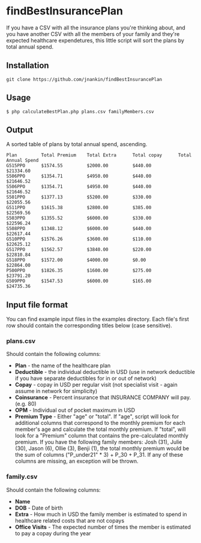 # findBestInsurancePlan

If you have a CSV with all the insurance plans you're thinking about, and you have another CSV with all the members of your family and they're expected healthcare expendetures, this little script will sort the plans by total annual spend.

## Installation

    git clone https://github.com/jnankin/findBestInsurancePlan

## Usage
    
    $ php calculateBestPlan.php plans.csv familyMembers.csv

## Output

A sorted table of plans by total annual spend, ascending.

    Plan         Total Premium    Total Extra      Total copay      Total Annual Spend
    G515PPO      $1574.55         $2000.00         $440.00          $21334.60       
    S506PPO      $1354.71         $4950.00         $440.00          $21646.52       
    S506PPO      $1354.71         $4950.00         $440.00          $21646.52       
    S501PPO      $1377.13         $5200.00         $330.00          $22055.56       
    G511PPO      $1615.38         $2800.00         $385.00          $22569.56       
    S503PPO      $1355.52         $6000.00         $330.00          $22596.24       
    S508PPO      $1348.12         $6000.00         $440.00          $22617.44       
    G510PPO      $1576.26         $3600.00         $110.00          $22625.12       
    G517PPO      $1562.57         $3840.00         $220.00          $22810.84       
    G518PPO      $1572.00         $4000.00         $0.00            $22864.00       
    P500PPO      $1826.35         $1600.00         $275.00          $23791.20       
    G509PPO      $1547.53         $6000.00         $165.00          $24735.36   

## Input file format

You can find example input files in the examples directory.  Each file's first row should contain the corresponding titles below (case sensitive).

### plans.csv

Should contain the following columns:

* **Plan** - the name of the healthcare plan
* **Deductible** - the individual deductible in USD (use in network deductible if you have separate deductibles for in or out of network)
* **Copay** - copay in USD per regular visit (not specialist visit - again assume in network for simplicity)
* **Coinsurance** - Percent insurance that INSURANCE COMPANY will pay.  (e.g. 80)
* **OPM** - Individual out of pocket maximum in USD
* **Premium Type** - Either "age" or "total".  If "age", script will look for additional columns that correspond to the monthly premium for each member's age and calculate the total monthly premium.  If "total", will look for a "Premium" column that contains the pre-calculated monthly premium.  If you have the following family members: Josh (31), Julie (30), Jason (6), Ollie (3), Benji (1), the total monthly premium would be the sum of columns ("P_under21" * 3) + P_30 + P_31.  If any of these columns are missing, an exception will be thrown.



### family.csv

Should contain the following columns:

* **Name**
* **DOB** - Date of birth
* **Extra** - How much in USD the family member is estimated to spend in healthcare related costs that are not copays
* **Office Visits** - The expected number of times the member is estimated to pay a copay during the year
